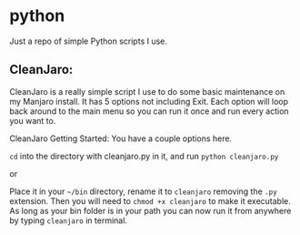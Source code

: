 # python
Just a repo of simple Python scripts I use.

## CleanJaro:
CleanJaro is a really simple script I use to do some basic maintenance on my Manjaro install. It has 5 options not including Exit. Each option will loop back around to the main menu so you can run it once and run every action you want to.

CleanJaro Getting Started:
You have a couple options here.

`cd` into the directory with cleanjaro.py in it, and run `python cleanjaro.py`

or

Place it in your `~/bin` directory, rename it to `cleanjaro` removing the `.py` extension. Then you will need to `chmod +x cleanjaro` to make it executable. As long as your bin folder is in your path you can now run it from anywhere by typing `cleanjaro` in terminal.
